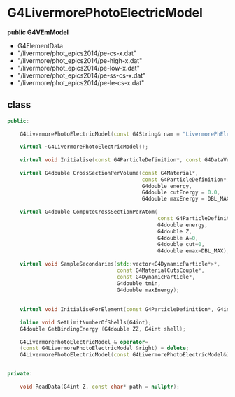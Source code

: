 <!-- G4LivermorePhotoElectricModel.md --- 
;; 
;; Description: 
;; Author: Hongyi Wu(吴鸿毅)
;; Email: wuhongyi@qq.com 
;; Created: 六 7月 14 12:52:57 2018 (+0800)
;; Last-Updated: 六 7月 14 12:58:45 2018 (+0800)
;;           By: Hongyi Wu(吴鸿毅)
;;     Update #: 2
;; URL: http://wuhongyi.cn -->

# G4LivermorePhotoElectricModel

**public G4VEmModel**

- G4ElementData
- "/livermore/phot_epics2014/pe-cs-x.dat"
- "/livermore/phot_epics2014/pe-high-x.dat"
- "/livermore/phot_epics2014/pe-low-x.dat"
- "/livermore/phot_epics2014/pe-ss-cs-x.dat"
- "/livermore/phot_epics2014/pe-le-cs-x.dat"




## class

```cpp
public:
    
    G4LivermorePhotoElectricModel(const G4String& nam = "LivermorePhElectric");
    
    virtual ~G4LivermorePhotoElectricModel();
    
    virtual void Initialise(const G4ParticleDefinition*, const G4DataVector&);
    
    virtual G4double CrossSectionPerVolume(const G4Material*,
                                           const G4ParticleDefinition*,
                                           G4double energy,
                                           G4double cutEnergy = 0.0,
                                           G4double maxEnergy = DBL_MAX);
    
    virtual G4double ComputeCrossSectionPerAtom(
                                                const G4ParticleDefinition*,
                                                G4double energy,
                                                G4double Z,
                                                G4double A=0,
                                                G4double cut=0,
                                                G4double emax=DBL_MAX);
    
    virtual void SampleSecondaries(std::vector<G4DynamicParticle*>*,
                                   const G4MaterialCutsCouple*,
                                   const G4DynamicParticle*,
                                   G4double tmin,
                                   G4double maxEnergy);
    
    
    virtual void InitialiseForElement(const G4ParticleDefinition*, G4int Z);
    
    inline void SetLimitNumberOfShells(G4int);
    G4double GetBindingEnergy (G4double ZZ, G4int shell);
    
    G4LivermorePhotoElectricModel & operator=
    (const G4LivermorePhotoElectricModel &right) = delete;
    G4LivermorePhotoElectricModel(const G4LivermorePhotoElectricModel&) = delete;


private:
    
    void ReadData(G4int Z, const char* path = nullptr);
```


<!-- G4LivermorePhotoElectricModel.md ends here -->
